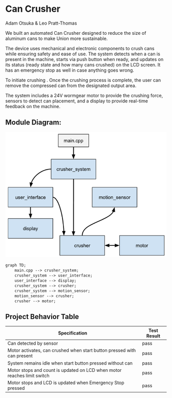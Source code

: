 # Can Crusher  
Adam Otsuka & Leo Pratt-Thomas

We built an automated Can Crusher designed to reduce the size of aluminum cans to make Union more sustainable. 

The device uses mechanical and electronic components to crush cans while ensuring safety and ease of use. The system detects when a can is present in the machine, starts via push button when ready, and updates on its status (ready state and how many cans crushed) on the LCD screen. It has an emergency stop as well in case anything goes wrong.

To initiate crushing . Once the crushing process is complete, the user can remove the compressed can from the designated output area.  

The system includes a 24V wormgear motor to provide the crushing force, sensors to detect can placement, and a display to provide real-time feedback on the machine.

## Module Diagram:  

![Module DIAGRAM](https://github.com/4damo5/Can_Crusher/blob/master/Block_Diagram.png)

```mermaid
graph TD;
    main.cpp --> crusher_system;
    crusher_system --> user_interface;
    user_interface --> display;
    crusher_system --> crusher;
    crusher_system --> motion_sensor;
    motion_sensor --> crusher;
    crusher --> motor;
```

## Project Behavior Table

| Specification  | Test Result  | 
|-----------|-----------|
| Can detected by sensor | pass |
| Motor activates, can crushed when start button pressed with can present | pass |
| System remains idle when start button pressed without can | pass |
| Motor stops and count is updated on LCD when motor reaches limit switch | pass |
| Motor stops and LCD is updated when Emergency Stop pressed | pass |
